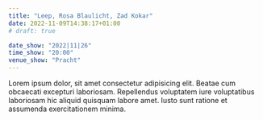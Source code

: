 ```yaml
---
title: "Leep, Rosa Blaulicht, Zad Kokar"
date: 2022-11-09T14:38:17+01:00
# draft: true

date_show: "2022|11|26"
time_show: "20:00"
venue_show: "Pracht"
---
```


Lorem ipsum dolor, sit amet consectetur adipisicing elit. Beatae cum obcaecati excepturi laboriosam. Repellendus voluptatem iure voluptatibus laboriosam hic aliquid quisquam labore amet. Iusto sunt ratione et assumenda exercitationem minima.

<!-- ![Lou Reed](/lou-reed-transformer-Cover-Art.webp) -->